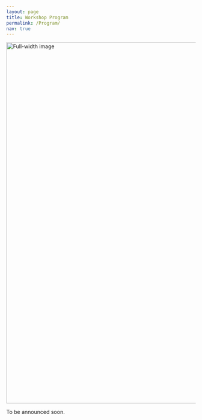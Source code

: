 ```yaml
---
layout: page
title: Workshop Program
permalink: /Program/
nav: true
---
```

<img src="{{ '/images/banner_program.jpg' | relative_url }}" alt="Full-width image" style="width: 100vw; height: auto; display: block;">

To be announced soon.
